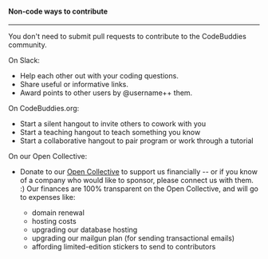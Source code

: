 #### Non-code ways to contribute
----

You don't need to submit pull requests to contribute to the CodeBuddies community.

On Slack:
* Help each other out with your coding questions.
* Share useful or informative links.
* Award points to other users by @username++ them.

On CodeBuddies.org:
* Start a silent hangout to invite others to cowork with you
* Start a teaching hangout to teach something you know
* Start a collaborative hangout to pair program or work through a tutorial

On our Open Collective:
* Donate to our [Open Collective](http://opencollective.com/codebuddies) to support us financially -- or if you know of a company who would like to sponsor, please connect us with them. :) Our finances are 100% transparent on the Open Collective, and will go to expenses like: 

	* domain renewal 
	* hosting costs
	* upgrading our database hosting
	* upgrading our mailgun plan (for sending transactional emails) 
	* affording limited-edition stickers to send to contributors 